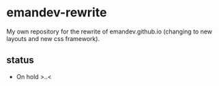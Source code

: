 # emandev-rewrite
My own repository for the rewrite of emandev.github.io (changing to new layouts and new css framework).

## status
- On hold >..<

